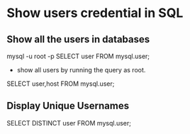 # Show users credential in SQL

## Show all the users in databases

mysql -u root -p
SELECT user FROM mysql.user;

- show all users by running the query as root.

SELECT user,host FROM mysql.user;

## Display Unique Usernames

SELECT DISTINCT user FROM mysql.user;
